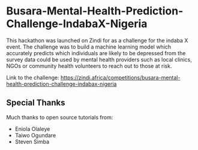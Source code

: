 # Busara-Mental-Health-Prediction-Challenge-IndabaX-Nigeria
This hackathon was launched on Zindi for as a challenge for the indaba X event. The challenge was to build a machine learning model which accurately predicts which individuals are likely to be depressed from the survey data could be used by mental health providers such as local clinics, NGOs or community health volunteers to reach out to those at risk.

Link to the challenge: https://zindi.africa/competitions/busara-mental-health-prediction-challenge-indabax-nigeria

## Special Thanks

Much thanks to open source tutorials from:
- Eniola Olaleye
- Taiwo Ogundare
- Steven Simba

